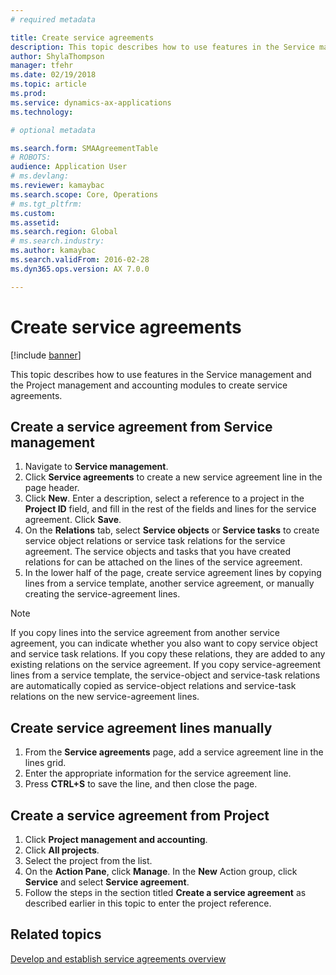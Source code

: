 ```yaml
---
# required metadata

title: Create service agreements
description: This topic describes how to use features in the Service management and the Project management and accounting modules to create service agreements.
author: ShylaThompson
manager: tfehr
ms.date: 02/19/2018
ms.topic: article
ms.prod: 
ms.service: dynamics-ax-applications
ms.technology: 

# optional metadata

ms.search.form: SMAAgreementTable
# ROBOTS: 
audience: Application User
# ms.devlang: 
ms.reviewer: kamaybac
ms.search.scope: Core, Operations
# ms.tgt_pltfrm: 
ms.custom: 
ms.assetid: 
ms.search.region: Global
# ms.search.industry: 
ms.author: kamaybac
ms.search.validFrom: 2016-02-28
ms.dyn365.ops.version: AX 7.0.0

---
```


# Create service agreements

[!include [banner](../includes/banner.md)]

This topic describes how to use features in the Service management and the
Project management and accounting modules to create service agreements.

## Create a service agreement from Service management

1. Navigate to **Service management**.
2. Click **Service agreements** to create a new service agreement line in the page header. 
3. Click **New**. Enter a description, select a reference to a project in the **Project ID** field, and fill in the rest of the fields and lines for the service agreement. Click **Save**.
4. On the **Relations** tab, select **Service objects** or **Service tasks** to create service object relations or service task relations for the service agreement. The service objects and tasks that you have created relations for can be attached on the lines of the service agreement.
5. In the lower half of the page, create service agreement lines by copying lines from a service template, another service agreement,
or manually creating the service-agreement lines.

> [!NOTE]
> If you copy lines into the service agreement from another service agreement, you can indicate whether you also want to copy service object and service task relations. If you copy these relations, they are added to any existing relations on the service agreement. If you copy service-agreement lines from a service template, the service-object and service-task relations are automatically copied
as service-object relations and service-task relations on the new service-agreement lines.

## Create service agreement lines manually

1. From the **Service agreements** page, add a service agreement line in the lines grid. 
2. Enter the appropriate information for the service agreement line. 
3. Press **CTRL+S** to save the line, and then close the page.

## Create a service agreement from Project

1. Click **Project management and accounting**.
2. Click **All projects**.
3. Select the project from the list.
4. On the **Action Pane**, click **Manage**. In the **New** Action group, click **Service** and select **Service agreement**.
5. Follow the steps in the section titled **Create a service agreement** as described earlier in this topic to enter the project reference.


## Related topics

[Develop and establish service agreements overview](service-agreements.md)


